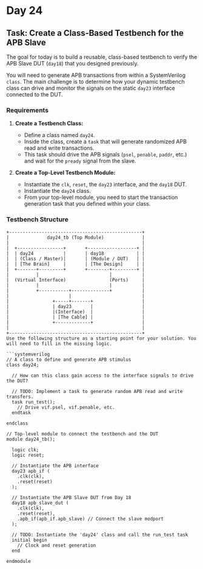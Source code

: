 # Day 24
## Task: Create a Class-Based Testbench for the APB Slave

The goal for today is to build a reusable, class-based testbench to verify the APB Slave DUT (`day18`) that you designed previously.

You will need to generate APB transactions from within a SystemVerilog `class`. The main challenge is to determine how your dynamic testbench class can drive and monitor the signals on the static `day23` interface connected to the DUT.

### Requirements

1.  **Create a Testbench Class:**
    * Define a class named `day24`.
    * Inside the class, create a `task` that will generate randomized APB read and write transactions.
    * This task should drive the APB signals (`psel`, `penable`, `paddr`, etc.) and wait for the `pready` signal from the slave.

2.  **Create a Top-Level Testbench Module:**
    * Instantiate the `clk`, `reset`, the `day23` interface, and the `day18` DUT.
    * Instantiate the `day24` class.
    * From your top-level module, you need to start the transaction generation task that you defined within your class.

### Testbench Structure
```sketch
+-------------------------------------------------+
|              day24_tb (Top Module)              |
|                                                 |
|  +-----------------+       +------------------+ |
|  | day24           |       | day18            | |
|  | (Class / Master)|       | (Module / DUT)   | |
|  | [The Brain]     |       | [The Design]     | |
|  +-------+---------+       +--------+---------+ |
|          |                          |           |
|  (Virtual Interface)                (Ports)     |
|          |                          |           |
|          +-----------+--------------+           |
|                      |                          |
|                +-----+-------+                  |
|                | day23       |                  |
|                |(Interface)  |                  |
|                | [The Cable] |                  |
|                +-------------+                  |
|                                                 |
+-------------------------------------------------+
Use the following structure as a starting point for your solution. You will need to fill in the missing logic.

```systemverilog
// A class to define and generate APB stimulus
class day24;

  // How can this class gain access to the interface signals to drive the DUT?

  // TODO: Implement a task to generate random APB read and write transfers.
  task run_test();
    // Drive vif.psel, vif.penable, etc.
  endtask

endclass

// Top-level module to connect the testbench and the DUT
module day24_tb();

  logic clk;
  logic reset;

  // Instantiate the APB interface
  day23 apb_if (
    .clk(clk),
    .reset(reset)
  );

  // Instantiate the APB Slave DUT from Day 18
  day18 apb_slave_dut (
    .clk(clk),
    .reset(reset),
    .apb_if(apb_if.apb_slave) // Connect the slave modport
  );

  // TODO: Instantiate the 'day24' class and call the run_test task
  initial begin
    // Clock and reset generation
  end

endmodule